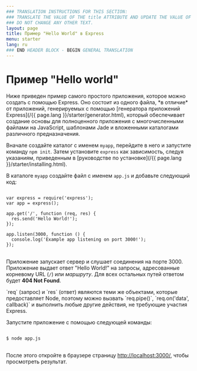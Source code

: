 ```yaml
---
### TRANSLATION INSTRUCTIONS FOR THIS SECTION:
### TRANSLATE THE VALUE OF THE title ATTRIBUTE AND UPDATE THE VALUE OF THE lang ATTRIBUTE.
### DO NOT CHANGE ANY OTHER TEXT.
layout: page
title: Пример "Hello World" в Express
menu: starter
lang: ru
### END HEADER BLOCK - BEGIN GENERAL TRANSLATION
---
```


# Пример "Hello world"

<div class="doc-box doc-info" markdown="1">
Ниже приведен пример самого простого приложения, которое можно создать с помощью Express. Оно состоит из одного файла, *в отличие* от приложений, генерируемых с помощью [генератора приложений Express](/{{ page.lang }}/starter/generator.html), который обеспечивает создание основы для полноценного приложения с многочисленными файлами на JavaScript, шаблонами Jade и вложенными каталогами различного предназначения.
</div>

Вначале создайте каталог с именем `myapp`, перейдите в него и запустите команду `npm init`. Затем установите `express` как зависимость, следуя указаниям, приведенным в [руководстве по установке](/{{ page.lang }}/starter/installing.html).

В каталоге `myapp` создайте файл с именем `app.js` и добавьте следующий код:

<pre>
<code class="language-javascript" translate="no">
var express = require('express');
var app = express();

app.get('/', function (req, res) {
  res.send('Hello World!');
});

app.listen(3000, function () {
  console.log('Example app listening on port 3000!');
});
</code>
</pre>

Приложение запускает сервер и слушает соединения на порте 3000. Приложение выдает ответ "Hello World!" на запросы, адресованные корневому URL (`/`) или *маршруту*. Для всех остальных путей ответом будет **404 Not Found**.

<div class="doc-box doc-notice" markdown="1">
`req` (запрос) и `res` (ответ) являются теми же объектами, которые предоставляет Node,  поэтому можно вызвать `req.pipe()`, `req.on('data', callback)` и выполнить любые другие действия, не требующие участия Express.
</div>

Запустите приложение с помощью следующей команды:

<pre>
<code class="language-sh" translate="no">
$ node app.js
</code>
</pre>

После этого откройте в браузере страницу [http://localhost:3000/](http://localhost:3000/), чтобы просмотреть результат.

